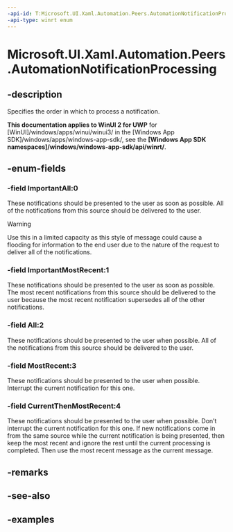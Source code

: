 ```yaml
---
-api-id: T:Microsoft.UI.Xaml.Automation.Peers.AutomationNotificationProcessing
-api-type: winrt enum
---
```


<!-- Enumeration syntax.
public enum AutomationNotificationProcessing : int 
-->

# Microsoft.UI.Xaml.Automation.Peers.AutomationNotificationProcessing

## -description
Specifies the order in which to process a notification.

**This documentation applies to WinUI 2 for UWP** for [WinUI]/windows/apps/winui/winui3/ in the [Windows App SDK]/windows/apps/windows-app-sdk/, see the **[Windows App SDK namespaces]/windows/windows-app-sdk/api/winrt/**.

## -enum-fields
### -field ImportantAll:0
These notifications should be presented to the user as soon as possible. All of the notifications from this source should be delivered to the user.  
  
> [!WARNING]
> Use this in a limited capacity as this style of message could cause a flooding for information to the end user due to the nature of the request to deliver all of the notifications.

### -field ImportantMostRecent:1
These notifications should be presented to the user as soon as possible. The most recent notifications from this source should be delivered to the user because the most recent notification supersedes all of the other notifications. 

### -field All:2
These notifications should be presented to the user when possible. All of the notifications from this source should be delivered to the user.  

### -field MostRecent:3
These notifications should be presented to the user when possible. Interrupt the current notification for this one.

### -field CurrentThenMostRecent:4
These notifications should be presented to the user when possible. Don’t interrupt the current notification for this one. If new notifications come in from the same source while the current notification is being presented, then keep the most recent and ignore the rest until the current processing is completed. Then use the most recent message as the current message. 

## -remarks

## -see-also

## -examples

